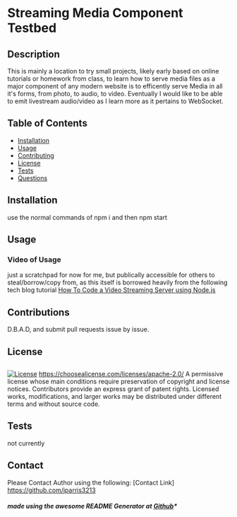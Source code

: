 
# Streaming Media Component Testbed

## Description

  This is mainly a location to try small projects, likely early based on online tutorials or homework from class, to learn how to serve media files as a major component of any modern website is to efficently serve Media in all it's forms, from photo, to audio, to video. Eventually I would like to be able to emit livestream audio/video as I learn more as it pertains to WebSocket.
  
## Table of Contents

- [Installation](#installation)
- [Usage](#usage)
- [Contributing](#contributions)
- [License](#license)
- [Tests](#test)
- [Questions](#questions)

## Installation

   use the normal commands of npm i and then npm start

## Usage

### Video of Usage

   just a scratchpad for now for me, but publically accessible for others to steal/borrow/copy from, as this itself is borrowed heavily from the following tech blog tutorial [How To Code a Video Streaming Server using Node.js](https://dev.to/abdisalan_js/how-to-code-a-video-streaming-server-using-nodejs-2o0)

## Contributions

   D.B.A.D, and submit pull requests issue by issue.

## License

##

   [![License](https://img.shields.io/badge/License-Apache_2.0-blue.svg)](https://opensource.org/licenses/Apache-2.0)
   <https://choosealicense.com/licenses/apache-2.0/>
   A permissive license whose main conditions require preservation of copyright and license notices. Contributors provide an express grant of patent rights. Licensed works, modifications, and larger works may be distributed under different terms and without source code.

## Tests

   not currently

## Contact

Please Contact Author using the following:
[Contact Link] <https://github.com/jparris3213>

##### made using the awesome README Generator at [Github](https://github.com/jparris3213/ReadMeGenerator)*
